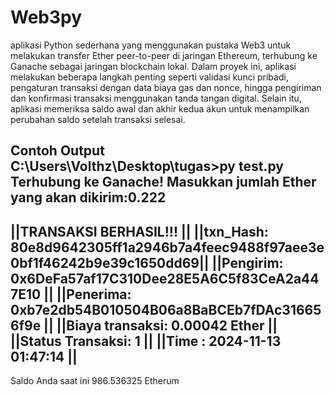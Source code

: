 # Web3py
aplikasi Python sederhana yang menggunakan pustaka Web3 untuk melakukan transfer Ether peer-to-peer di jaringan Ethereum, terhubung ke Ganache sebagai jaringan blockchain lokal. Dalam proyek ini, aplikasi melakukan beberapa langkah penting seperti validasi kunci pribadi, pengaturan transaksi dengan data biaya gas dan nonce, hingga pengiriman dan konfirmasi transaksi menggunakan tanda tangan digital. Selain itu, aplikasi memeriksa saldo awal dan akhir kedua akun untuk menampilkan perubahan saldo setelah transaksi selesai.

Contoh Output
C:\Users\Volthz\Desktop\tugas>py test.py
Terhubung ke Ganache!
Masukkan jumlah Ether yang akan dikirim:0.222
-----------------------------------------------------------------------------
||TRANSAKSI BERHASIL!!!                                                     ||
||txn_Hash: 80e8d9642305ff1a2946b7a4feec9488f97aee3e0bf1f46242b9e39c1650dd69||
||Pengirim: 0x6DeFa57af17C310Dee28E5A6C5f83CeA2a447E10                      ||
||Penerima: 0xb7e2db54B010504B06a8BaBCEb7fDAc316656f9e                      ||
||Biaya transaksi: 0.00042 Ether                                            ||
||Status Transaksi: 1                                                       ||
||Time : 2024-11-13 01:47:14                                                ||
-----------------------------------------------------------------------------
Saldo Anda saat ini 986.536325 Etherum
